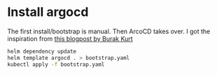 # Install argocd

The first install/bootstrap is manual. Then ArcoCD takes over.
I got the inspiration from [this blogpost by Burak Kurt](https://medium.com/devopsturkiye/self-managed-argo-cd-app-of-everything-a226eb100cf0)

```bash
helm dependency update
helm template argocd . > bootstrap.yaml
kubectl apply -f bootstrap.yaml
```
